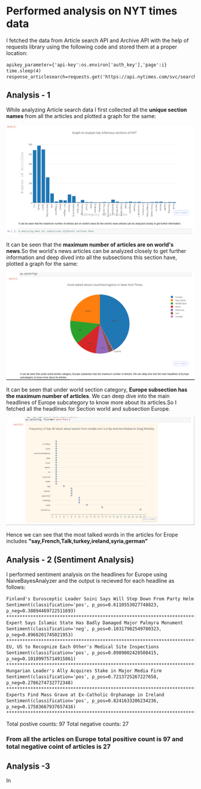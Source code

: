 # Performed analysis on NYT times data

I fetched the data from Article search API and Archive API with the help of requests library using the following code and stored them at a proper location:

```
apikey_parameter={'api-key':os.environ['auth_key'],'page':i}
time.sleep(4)                                         
response_articlesearch=requests.get('https://api.nytimes.com/svc/search/v2/articlesearch.json',params=apikey_parameter)
```

## Analysis - 1

While analyzing Article search data I first collected all the **unique section names** from all the articles and plotted a graph for the same:

![alt tag](https://github.com/ruchigupta19/Gupta_Ruchi_Spring2017/blob/master/midterm/Question2/output/5-famous-sections.PNG)

It can be seen that the **maximum number of articles are on world's news**.So the world's news articles can be analyzed closely to get further information and deep dived into all the subsections this section have, plotted a graph for the same:

![alt tag](https://github.com/ruchigupta19/Gupta_Ruchi_Spring2017/blob/master/midterm/Question2/output/pie-chart.PNG)

It can be seen that under world section category, **Europe subsection has the maximum number of articles**. We can deep dive into the main headlines of Europe subcategory to know more about its articles.So I fetched all the headlines for Section world and subsection Europe.

![alt tag](https://github.com/ruchigupta19/Gupta_Ruchi_Spring2017/blob/master/midterm/Question2/output/word-freq.PNG)

Hence we can see that the most talked words in the articles for Erope includes **"say,French,Talk,turkey,ireland,syria,german"**

## Analysis - 2 (Sentiment Analysis)

I performed sentiment analysis on the headlines for Europe using NaiveBayesAnalyzer and the output is recieved for each headline as follows:

```
Finland's Eurosceptic Leader Soini Says Will Step Down From Party Helm
Sentiment(classification='pos', p_pos=0.6110553027748823, p_neg=0.38894469722511693)
*****************************************************************************************
Expert Says Islamic State Has Badly Damaged Major Palmyra Monument
Sentiment(classification='neg', p_pos=0.10317982549780323, p_neg=0.8968201745021953)
*****************************************************************************************
EU, US to Recognize Each Other's Medical Site Inspections
Sentiment(classification='pos', p_pos=0.8989002428508415, p_neg=0.10109975714915861)
*****************************************************************************************
Hungarian Leader's Ally Acquires Stake in Major Media Firm
Sentiment(classification='pos', p_pos=0.7213725267227658, p_neg=0.2786274732772348)
*****************************************************************************************
Experts Find Mass Grave at Ex-Catholic Orphanage in Ireland
Sentiment(classification='pos', p_pos=0.8241633206234236, p_neg=0.17583667937657416)
*****************************************************************************************
```

Total postive counts:
97
Total negative counts:
27

### From all the articles on Europe total positive count is 97 and total negative coint of articles is 27

## Analysis -3 

In













